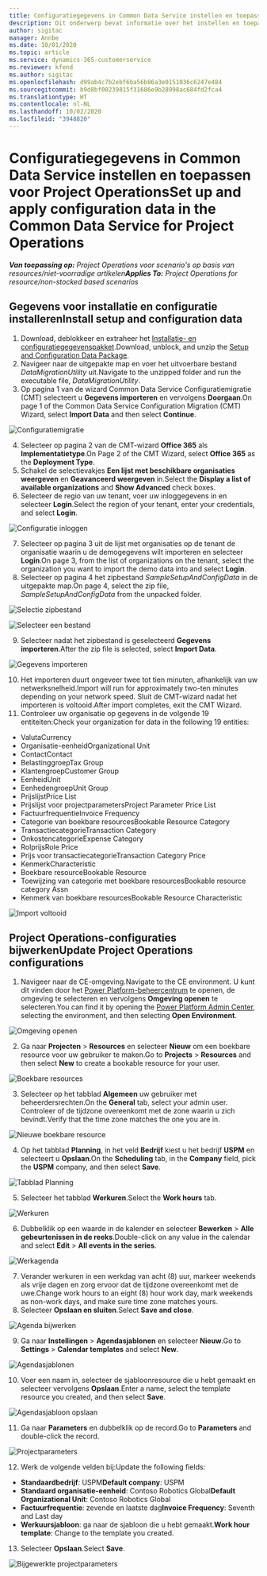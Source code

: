 ```yaml
---
title: Configuratiegegevens in Common Data Service instellen en toepassen voor Project Operations
description: Dit onderwerp bevat informatie over het instellen en toepassen van configuratiegegevens in Project Operations.
author: sigitac
manager: Annbe
ms.date: 10/01/2020
ms.topic: article
ms.service: dynamics-365-customerservice
ms.reviewer: kfend
ms.author: sigitac
ms.openlocfilehash: d99ab4c7b2ebf6ba56b86a3e0151036c6247e484
ms.sourcegitcommit: b9d8bf00239815f31686e9b28998ac684fd2fca4
ms.translationtype: HT
ms.contentlocale: nl-NL
ms.lasthandoff: 10/02/2020
ms.locfileid: "3948820"
---
```

# <a name="set-up-and-apply-configuration-data-in-the-common-data-service-for-project-operations"></a><span data-ttu-id="79424-103">Configuratiegegevens in Common Data Service instellen en toepassen voor Project Operations</span><span class="sxs-lookup"><span data-stu-id="79424-103">Set up and apply configuration data in the Common Data Service for Project Operations</span></span>

<span data-ttu-id="79424-104">_**Van toepassing op:** Project Operations voor scenario's op basis van resources/niet-voorradige artikelen_</span><span class="sxs-lookup"><span data-stu-id="79424-104">_**Applies To:** Project Operations for resource/non-stocked based scenarios_</span></span>

## <a name="install-setup-and-configuration-data"></a><span data-ttu-id="79424-105">Gegevens voor installatie en configuratie installeren</span><span class="sxs-lookup"><span data-stu-id="79424-105">Install setup and configuration data</span></span>

1. <span data-ttu-id="79424-106">Download, deblokkeer en extraheer het [Installatie- en configuratiegegevenspakket](https://download.microsoft.com/download/1/3/4/1349369c-6209-42b7-b3b4-5be0e67cacd8/ProjOpsSampleSetupData-%20Integrated%20UR1.zip).</span><span class="sxs-lookup"><span data-stu-id="79424-106">Download, unblock, and unzip the [Setup and Configuration Data Package](https://download.microsoft.com/download/1/3/4/1349369c-6209-42b7-b3b4-5be0e67cacd8/ProjOpsSampleSetupData-%20Integrated%20UR1.zip).</span></span>
2. <span data-ttu-id="79424-107">Navigeer naar de uitgepakte map en voer het uitvoerbare bestand *DataMigrationUtility* uit.</span><span class="sxs-lookup"><span data-stu-id="79424-107">Navigate to the unzipped folder and run the executable file, *DataMigrationUtility*.</span></span>
3. <span data-ttu-id="79424-108">Op pagina 1 van de wizard Common Data Service Configuratiemigratie (CMT) selecteert u **Gegevens importeren** en vervolgens **Doorgaan**.</span><span class="sxs-lookup"><span data-stu-id="79424-108">On page 1 of the Common Data Service Configuration Migration (CMT) Wizard, select **Import Data** and then select **Continue**.</span></span>

![Configuratiemigratie](./media/1ConfigurationMigration.png)

4. <span data-ttu-id="79424-110">Selecteer op pagina 2 van de CMT-wizard **Office 365** als **Implementatietype**.</span><span class="sxs-lookup"><span data-stu-id="79424-110">On Page 2 of the CMT Wizard, select **Office 365** as the **Deployment Type**.</span></span>
5. <span data-ttu-id="79424-111">Schakel de selectievakjes **Een lijst met beschikbare organisaties weergeven** en **Geavanceerd weergeven** in.</span><span class="sxs-lookup"><span data-stu-id="79424-111">Select the **Display a list of available organizations** and **Show Advanced** check boxes.</span></span>
6. <span data-ttu-id="79424-112">Selecteer de regio van uw tenant, voer uw inloggegevens in en selecteer **Login**.</span><span class="sxs-lookup"><span data-stu-id="79424-112">Select the region of your tenant, enter your credentials, and select **Login**.</span></span>

![Configuratie inloggen](./media/2ConfigurationSignin.png)

7. <span data-ttu-id="79424-114">Selecteer op pagina 3 uit de lijst met organisaties op de tenant de organisatie waarin u de demogegevens wilt importeren en selecteer **Login**.</span><span class="sxs-lookup"><span data-stu-id="79424-114">On page 3, from the list of organizations on the tenant, select the organization you want to import the demo data into and select **Login**.</span></span>
8. <span data-ttu-id="79424-115">Selecteer op pagina 4 het zipbestand *SampleSetupAndConfigData* in de uitgepakte map.</span><span class="sxs-lookup"><span data-stu-id="79424-115">On page 4, select the zip file, *SampleSetupAndConfigData* from the unpacked folder.</span></span>

![Selectie zipbestand](./media/3ZipFile.png)

![Selecteer een bestand](./media/4SelectAFile.png)

9. <span data-ttu-id="79424-118">Selecteer nadat het zipbestand is geselecteerd **Gegevens importeren**.</span><span class="sxs-lookup"><span data-stu-id="79424-118">After the zip file is selected, select **Import Data**.</span></span>

![Gegevens importeren](./media/5ImportData.png)

10. <span data-ttu-id="79424-120">Het importeren duurt ongeveer twee tot tien minuten, afhankelijk van uw netwerksnelheid.</span><span class="sxs-lookup"><span data-stu-id="79424-120">Import will run for approximately two-ten minutes depending on your network speed.</span></span> <span data-ttu-id="79424-121">Sluit de CMT-wizard nadat het importeren is voltooid.</span><span class="sxs-lookup"><span data-stu-id="79424-121">After import completes, exit the CMT Wizard.</span></span> 
11. <span data-ttu-id="79424-122">Controleer uw organisatie op gegevens in de volgende 19 entiteiten:</span><span class="sxs-lookup"><span data-stu-id="79424-122">Check your organization for data in the following 19 entities:</span></span>

  - <span data-ttu-id="79424-123">Valuta</span><span class="sxs-lookup"><span data-stu-id="79424-123">Currency</span></span>
  - <span data-ttu-id="79424-124">Organisatie-eenheid</span><span class="sxs-lookup"><span data-stu-id="79424-124">Organizational Unit</span></span>
  - <span data-ttu-id="79424-125">Contact</span><span class="sxs-lookup"><span data-stu-id="79424-125">Contact</span></span>
  - <span data-ttu-id="79424-126">Belastinggroep</span><span class="sxs-lookup"><span data-stu-id="79424-126">Tax Group</span></span>
  - <span data-ttu-id="79424-127">Klantengroep</span><span class="sxs-lookup"><span data-stu-id="79424-127">Customer Group</span></span>
  - <span data-ttu-id="79424-128">Eenheid</span><span class="sxs-lookup"><span data-stu-id="79424-128">Unit</span></span>
  - <span data-ttu-id="79424-129">Eenhedengroep</span><span class="sxs-lookup"><span data-stu-id="79424-129">Unit Group</span></span>
  - <span data-ttu-id="79424-130">Prijslijst</span><span class="sxs-lookup"><span data-stu-id="79424-130">Price List</span></span>
  - <span data-ttu-id="79424-131">Prijslijst voor projectparameters</span><span class="sxs-lookup"><span data-stu-id="79424-131">Project Parameter Price List</span></span>
  - <span data-ttu-id="79424-132">Factuurfrequentie</span><span class="sxs-lookup"><span data-stu-id="79424-132">Invoice Frequency</span></span>
  - <span data-ttu-id="79424-133">Categorie van boekbare resources</span><span class="sxs-lookup"><span data-stu-id="79424-133">Bookable Resource Category</span></span>
  - <span data-ttu-id="79424-134">Transactiecategorie</span><span class="sxs-lookup"><span data-stu-id="79424-134">Transaction Category</span></span>
  - <span data-ttu-id="79424-135">Onkostencategorie</span><span class="sxs-lookup"><span data-stu-id="79424-135">Expense Category</span></span>
  - <span data-ttu-id="79424-136">Rolprijs</span><span class="sxs-lookup"><span data-stu-id="79424-136">Role Price</span></span>
  - <span data-ttu-id="79424-137">Prijs voor transactiecategorie</span><span class="sxs-lookup"><span data-stu-id="79424-137">Transaction Category Price</span></span>
  - <span data-ttu-id="79424-138">Kenmerk</span><span class="sxs-lookup"><span data-stu-id="79424-138">Characteristic</span></span>
  - <span data-ttu-id="79424-139">Boekbare resource</span><span class="sxs-lookup"><span data-stu-id="79424-139">Bookable Resource</span></span>
  - <span data-ttu-id="79424-140">Toewijzing van categorie met boekbare resources</span><span class="sxs-lookup"><span data-stu-id="79424-140">Bookable resource category Assn</span></span>
  - <span data-ttu-id="79424-141">Kenmerk van boekbare resources</span><span class="sxs-lookup"><span data-stu-id="79424-141">Bookable Resource Characteristic</span></span>

![Import voltooid](./media/6CompleteImport.png)

## <a name="update-project-operations-configurations"></a><span data-ttu-id="79424-143">Project Operations-configuraties bijwerken</span><span class="sxs-lookup"><span data-stu-id="79424-143">Update Project Operations configurations</span></span>

1. <span data-ttu-id="79424-144">Navigeer naar de CE-omgeving.</span><span class="sxs-lookup"><span data-stu-id="79424-144">Navigate to the CE environment.</span></span> <span data-ttu-id="79424-145">U kunt dit vinden door het [Power Platform-beheercentrum](https://admin.powerplatform.microsoft.com/environments) te openen, de omgeving te selecteren en vervolgens **Omgeving openen** te selecteren.</span><span class="sxs-lookup"><span data-stu-id="79424-145">You can find it by opening the [Power Platform Admin Center](https://admin.powerplatform.microsoft.com/environments), selecting the environment, and then selecting **Open Environment**.</span></span> 

![Omgeving openen](./media/7OpenEnvironment.png)

2. <span data-ttu-id="79424-147">Ga naar **Projecten** > **Resources** en selecteer **Nieuw** om een boekbare resource voor uw gebruiker te maken.</span><span class="sxs-lookup"><span data-stu-id="79424-147">Go to **Projects** > **Resources** and then select **New** to create a bookable resource for your user.</span></span>

![Boekbare resources](./media/8BookableResources.png)

3. <span data-ttu-id="79424-149">Selecteer op het tabblad **Algemeen** uw gebruiker met beheerdersrechten.</span><span class="sxs-lookup"><span data-stu-id="79424-149">On the **General** tab, select your admin user.</span></span> <span data-ttu-id="79424-150">Controleer of de tijdzone overeenkomt met de zone waarin u zich bevindt.</span><span class="sxs-lookup"><span data-stu-id="79424-150">Verify that the time zone matches the one you are in.</span></span> 

![Nieuwe boekbare resource](./media/9NewBookableResource.png)

4. <span data-ttu-id="79424-152">Op het tabblad **Planning**, in het veld **Bedrijf** kiest u het bedrijf **USPM** en selecteert u **Opslaan**.</span><span class="sxs-lookup"><span data-stu-id="79424-152">On the **Scheduling** tab, in the **Company** field, pick the **USPM** company, and then select **Save**.</span></span> 

![Tabblad Planning](./media/10SchedulingTab.png)

5. <span data-ttu-id="79424-154">Selecteer het tabblad **Werkuren**.</span><span class="sxs-lookup"><span data-stu-id="79424-154">Select the **Work hours** tab.</span></span>  

![Werkuren](./media/11WorkHours.png)

6. <span data-ttu-id="79424-156">Dubbelklik op een waarde in de kalender en selecteer **Bewerken** > **Alle gebeurtenissen in de reeks**.</span><span class="sxs-lookup"><span data-stu-id="79424-156">Double-click on any value in the calendar and select **Edit** > **All events in the series**.</span></span> 

![Werkagenda](./media/12WorkCalendar.png)

7. <span data-ttu-id="79424-158">Verander werkuren in een werkdag van acht (8) uur, markeer weekends als vrije dagen en zorg ervoor dat de tijdzone overeenkomt met de uwe.</span><span class="sxs-lookup"><span data-stu-id="79424-158">Change work hours to an eight (8) hour work day, mark weekends as non-work days, and make sure time zone matches yours.</span></span> 
8. <span data-ttu-id="79424-159">Selecteer **Opslaan en sluiten**.</span><span class="sxs-lookup"><span data-stu-id="79424-159">Select **Save and close**.</span></span>

![Agenda bijwerken](./media/13UpdateCalendar.png)

9. <span data-ttu-id="79424-161">Ga naar **Instellingen** > **Agendasjablonen** en selecteer **Nieuw**.</span><span class="sxs-lookup"><span data-stu-id="79424-161">Go to **Settings** > **Calendar templates** and select **New**.</span></span>
 
 ![Agendasjablonen](./media/14CalendarTemplates.png)
 
 10. <span data-ttu-id="79424-163">Voer een naam in, selecteer de sjabloonresource die u hebt gemaakt en selecteer vervolgens **Opslaan**.</span><span class="sxs-lookup"><span data-stu-id="79424-163">Enter a name, select the template resource you created, and then select **Save**.</span></span> 
 
 ![Agendasjabloon opslaan](./media/15SaveCalendarTemplate.png)
 
 11. <span data-ttu-id="79424-165">Ga naar **Parameters** en dubbelklik op de record.</span><span class="sxs-lookup"><span data-stu-id="79424-165">Go to **Parameters** and double-click the record.</span></span> 
 
 ![Projectparameters](./media/16ProjectParameters.png)
 
12. <span data-ttu-id="79424-167">Werk de volgende velden bij:</span><span class="sxs-lookup"><span data-stu-id="79424-167">Update the following fields:</span></span>

 - <span data-ttu-id="79424-168">**Standaardbedrijf**: USPM</span><span class="sxs-lookup"><span data-stu-id="79424-168">**Default company**: USPM</span></span>
 - <span data-ttu-id="79424-169">**Standaard organisatie-eenheid**: Contoso Robotics Global</span><span class="sxs-lookup"><span data-stu-id="79424-169">**Default Organizational Unit**: Contoso Robotics Global</span></span>
 - <span data-ttu-id="79424-170">**Factuurfrequentie**: zevende en laatste dag</span><span class="sxs-lookup"><span data-stu-id="79424-170">**Invoice Frequency**: Seventh and Last day</span></span>
 - <span data-ttu-id="79424-171">**Werkuursjabloon**: ga naar de sjabloon die u hebt gemaakt.</span><span class="sxs-lookup"><span data-stu-id="79424-171">**Work hour template**: Change to the template you created.</span></span>

13. <span data-ttu-id="79424-172">Selecteer **Opslaan**.</span><span class="sxs-lookup"><span data-stu-id="79424-172">Select **Save**.</span></span> 

![Bijgewerkte projectparameters](./media/17UpdatedProjectParameters.png)
